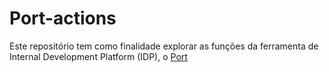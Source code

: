 # Port-actions

Este repositório tem como finalidade explorar as funções da ferramenta de Internal Development Platform (IDP), o [Port](https://www.getport.io/)
